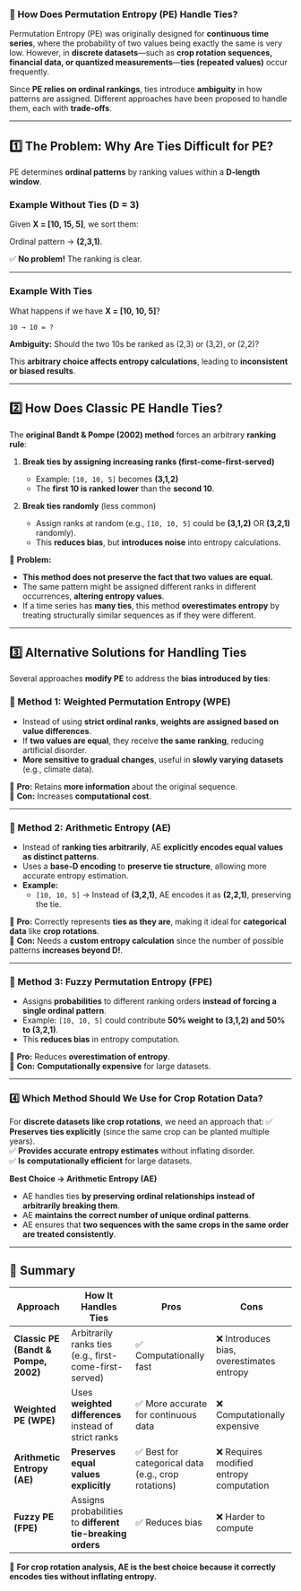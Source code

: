 ### **🔹 How Does Permutation Entropy (PE) Handle Ties?**

Permutation Entropy (PE) was originally designed for **continuous time series**, where the probability of two values being exactly the same is very low. However, in **discrete datasets**—such as **crop rotation sequences, financial data, or quantized measurements**—**ties (repeated values)** occur frequently.

Since **PE relies on ordinal rankings**, ties introduce **ambiguity** in how patterns are assigned. Different approaches have been proposed to handle them, each with **trade-offs**.

---

## **1️⃣ The Problem: Why Are Ties Difficult for PE?**

PE determines **ordinal patterns** by ranking values within a **D-length window**.

### **Example Without Ties (D = 3)**

Given **X = [10, 15, 5]**, we sort them:

Ordinal pattern → **(2,3,1)**.

✅ **No problem!** The ranking is clear.

---

### **Example With Ties**

What happens if we have **X = [10, 10, 5]**?

`10 → 10 = ?`

**Ambiguity:** Should the two 10s be ranked as (2,3) or (3,2), or (2,2)?

This **arbitrary choice affects entropy calculations**, leading to **inconsistent or biased results**.

---

## **2️⃣ How Does Classic PE Handle Ties?**

The **original Bandt & Pompe (2002) method** forces an arbitrary **ranking rule**:

1. **Break ties by assigning increasing ranks (first-come-first-served)**
    
    - Example: `[10, 10, 5]` becomes **(3,1,2)**
    - The **first 10 is ranked lower** than the **second 10**.
2. **Break ties randomly** (less common)
    
    - Assign ranks at random (e.g., `[10, 10, 5]` could be **(3,1,2)** OR **(3,2,1)** randomly).
    - This **reduces bias**, but **introduces noise** into entropy calculations.

🔴 **Problem:**

- **This method does not preserve the fact that two values are equal.**
- The same pattern might be assigned different ranks in different occurrences, **altering entropy values**.
- If a time series has **many ties**, this method **overestimates entropy** by treating structurally similar sequences as if they were different.

---

## **3️⃣ Alternative Solutions for Handling Ties**

Several approaches **modify PE** to address the **bias introduced by ties**:

### **🔹 Method 1: Weighted Permutation Entropy (WPE)**

- Instead of using **strict ordinal ranks**, **weights are assigned based on value differences**.
- If **two values are equal**, they receive **the same ranking**, reducing artificial disorder.
- **More sensitive to gradual changes**, useful in **slowly varying datasets** (e.g., climate data).

🔵 **Pro:** Retains **more information** about the original sequence.  
🔴 **Con:** Increases **computational cost**.

---

### **🔹 Method 2: Arithmetic Entropy (AE)**

- Instead of **ranking ties arbitrarily**, AE **explicitly encodes equal values as distinct patterns**.
- Uses a **base-D encoding** to **preserve tie structure**, allowing more accurate entropy estimation.
- **Example:**
    - `[10, 10, 5]` → Instead of **(3,2,1)**, AE encodes it as **(2,2,1)**, preserving the tie.

🔵 **Pro:** Correctly represents **ties as they are**, making it ideal for **categorical data** like **crop rotations**.  
🔴 **Con:** Needs a **custom entropy calculation** since the number of possible patterns **increases beyond D!**.

---

### **🔹 Method 3: Fuzzy Permutation Entropy (FPE)**

- Assigns **probabilities** to different ranking orders **instead of forcing a single ordinal pattern**.
- Example: `[10, 10, 5]` could contribute **50% weight to (3,1,2) and 50% to (3,2,1)**.
- This **reduces bias** in entropy computation.

🔵 **Pro:** Reduces **overestimation of entropy**.  
🔴 **Con:** **Computationally expensive** for large datasets.

---

### **4️⃣ Which Method Should We Use for Crop Rotation Data?**

For **discrete datasets like crop rotations**, we need an approach that: 
✅ **Preserves ties explicitly** (since the same crop can be planted multiple years).  
✅ **Provides accurate entropy estimates** without inflating disorder.  
✅ **Is computationally efficient** for large datasets.

**Best Choice → Arithmetic Entropy (AE)**

- AE handles ties **by preserving ordinal relationships instead of arbitrarily breaking them**.
- AE **maintains the correct number of unique ordinal patterns**.
- AE ensures that **two sequences with the same crops in the same order are treated consistently**.

---

## **📌 Summary**

|**Approach**|**How It Handles Ties**|**Pros**|**Cons**|
|---|---|---|---|
|**Classic PE (Bandt & Pompe, 2002)**|Arbitrarily ranks ties (e.g., first-come-first-served)|✅ Computationally fast|❌ Introduces bias, overestimates entropy|
|**Weighted PE (WPE)**|Uses **weighted differences** instead of strict ranks|✅ More accurate for continuous data|❌ Computationally expensive|
|**Arithmetic Entropy (AE)**|**Preserves equal values explicitly**|✅ Best for categorical data (e.g., crop rotations)|❌ Requires modified entropy computation|
|**Fuzzy PE (FPE)**|Assigns probabilities to **different tie-breaking orders**|✅ Reduces bias|❌ Harder to compute|

🚀 **For crop rotation analysis, AE is the best choice because it correctly encodes ties without inflating entropy.**